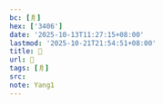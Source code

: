 ```yaml
---
bc: [㐆]
hex: ['3406']
date: '2025-10-13T11:27:15+08:00'
lastmod: '2025-10-21T21:54:51+08:00'
title: 󰖠
url: 󰖠
tags: [㐆]
src:
note: Yang1
---
```

